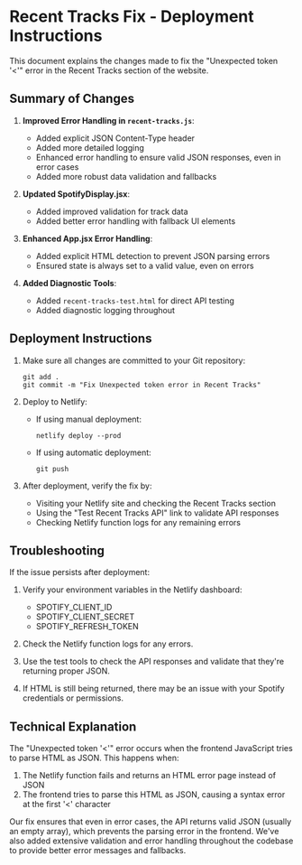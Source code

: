 # Recent Tracks Fix - Deployment Instructions

This document explains the changes made to fix the "Unexpected token '<'" error in the Recent Tracks section of the website.

## Summary of Changes

1. **Improved Error Handling in `recent-tracks.js`**:
   - Added explicit JSON Content-Type header
   - Added more detailed logging
   - Enhanced error handling to ensure valid JSON responses, even in error cases
   - Added more robust data validation and fallbacks

2. **Updated SpotifyDisplay.jsx**:
   - Added improved validation for track data
   - Added better error handling with fallback UI elements

3. **Enhanced App.jsx Error Handling**:
   - Added explicit HTML detection to prevent JSON parsing errors
   - Ensured state is always set to a valid value, even on errors

4. **Added Diagnostic Tools**:
   - Added `recent-tracks-test.html` for direct API testing
   - Added diagnostic logging throughout

## Deployment Instructions

1. Make sure all changes are committed to your Git repository:
   ```
   git add .
   git commit -m "Fix Unexpected token error in Recent Tracks"
   ```

2. Deploy to Netlify:
   - If using manual deployment:
     ```
     netlify deploy --prod
     ```
   - If using automatic deployment:
     ```
     git push
     ```

3. After deployment, verify the fix by:
   - Visiting your Netlify site and checking the Recent Tracks section
   - Using the "Test Recent Tracks API" link to validate API responses
   - Checking Netlify function logs for any remaining errors

## Troubleshooting

If the issue persists after deployment:

1. Verify your environment variables in the Netlify dashboard:
   - SPOTIFY_CLIENT_ID
   - SPOTIFY_CLIENT_SECRET
   - SPOTIFY_REFRESH_TOKEN

2. Check the Netlify function logs for any errors.

3. Use the test tools to check the API responses and validate that they're returning proper JSON.

4. If HTML is still being returned, there may be an issue with your Spotify credentials or permissions.

## Technical Explanation

The "Unexpected token '<'" error occurs when the frontend JavaScript tries to parse HTML as JSON. This happens when:

1. The Netlify function fails and returns an HTML error page instead of JSON
2. The frontend tries to parse this HTML as JSON, causing a syntax error at the first '<' character

Our fix ensures that even in error cases, the API returns valid JSON (usually an empty array), which prevents the parsing error in the frontend. We've also added extensive validation and error handling throughout the codebase to provide better error messages and fallbacks.
